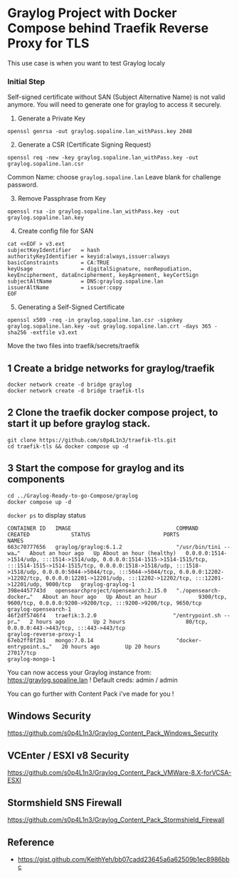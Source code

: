 # Graylog Project with Docker Compose behind Traefik Reverse Proxy for TLS

This use case is when you want to test Graylog localy

### Initial Step

Self-signed certificate without SAN (Subject Alternative Name) is not valid anymore. 
You will need to generate one for graylog to access it securely.

1. Generate a Private Key
```shell
openssl genrsa -out graylog.sopaline.lan_withPass.key 2048
```

2. Generate a CSR (Certificate Signing Request)
```shell
openssl req -new -key graylog.sopaline.lan_withPass.key -out graylog.sopaline.lan.csr
```
Common Name: choose `graylog.sopaline.lan`
Leave blank for challenge password.

3. Remove Passphrase from Key
```shell
openssl rsa -in graylog.sopaline.lan_withPass.key -out graylog.sopaline.lan.key
```

4. Create config file for SAN
```shell
cat <<EOF > v3.ext
subjectKeyIdentifier   = hash
authorityKeyIdentifier = keyid:always,issuer:always
basicConstraints       = CA:TRUE
keyUsage               = digitalSignature, nonRepudiation, keyEncipherment, dataEncipherment, keyAgreement, keyCertSign
subjectAltName         = DNS:graylog.sopaline.lan
issuerAltName          = issuer:copy
EOF
```


5. Generating a Self-Signed Certificate
```shell
openssl x509 -req -in graylog.sopaline.lan.csr -signkey graylog.sopaline.lan.key -out graylog.sopaline.lan.crt -days 365 -sha256 -extfile v3.ext
```

Move the two files into traefik/secrets/traefik

## 1 Create a bridge networks for graylog/traefik
```
docker network create -d bridge graylog
docker network create -d bridge traefik-tls
```

## 2 Clone the traefik docker compose project, to start it up before graylog stack.
```
git clone https://github.com/s0p4L1n3/traefik-tls.git
cd traefik-tls && docker compose up -d
```

## 3 Start the compose for graylog and its components

```
cd ../Graylog-Ready-to-go-Compose/graylog
docker compose up -d
```

`docker ps` to display status
```
CONTAINER ID   IMAGE                                 COMMAND                  CREATED             STATUS                       PORTS                                                                                                                                                                                                                                                                                                    NAMES
663c70777656   graylog/graylog:6.1.2                 "/usr/bin/tini -- wa…"   About an hour ago   Up About an hour (healthy)   0.0.0.0:1514->1514/udp, :::1514->1514/udp, 0.0.0.0:1514-1515->1514-1515/tcp, :::1514-1515->1514-1515/tcp, 0.0.0.0:1518->1518/udp, :::1518->1518/udp, 0.0.0.0:5044->5044/tcp, :::5044->5044/tcp, 0.0.0.0:12202->12202/tcp, 0.0.0.0:12201->12201/udp, :::12202->12202/tcp, :::12201->12201/udp, 9000/tcp   graylog-graylog-1
398e4457743d   opensearchproject/opensearch:2.15.0   "./opensearch-docker…"   About an hour ago   Up About an hour             9300/tcp, 9600/tcp, 0.0.0.0:9200->9200/tcp, :::9200->9200/tcp, 9650/tcp                                                                                                                                                                                                                                  graylog-opensearch-1
46f2df5746f4   traefik:3.2.0                        "/entrypoint.sh --pr…"   2 hours ago         Up 2 hours                   80/tcp, 0.0.0.0:443->443/tcp, :::443->443/tcp                                                                                                                                                                                                                                                            graylog-reverse-proxy-1
67eb2ff8f2b1   mongo:7.0.14                          "docker-entrypoint.s…"   20 hours ago        Up 20 hours                  27017/tcp                                                                                                                                                                                                                                                                                                graylog-mongo-1
```

You can now access your Graylog instance from: https://graylog.sopaline.lan !
Default creds: admin / admin

You can go further with Content Pack i've made for you !

## Windows Security
https://github.com/s0p4L1n3/Graylog_Content_Pack_Windows_Security
## VCEnter / ESXI v8 Security
https://github.com/s0p4L1n3/Graylog_Content_Pack_VMWare-8.X-forVCSA-ESXI

## Stormshield SNS Firewall
https://github.com/s0p4L1n3/Graylog_Content_Pack_Stormshield_Firewall



## Reference
- https://gist.github.com/KeithYeh/bb07cadd23645a6a62509b1ec8986bbc
